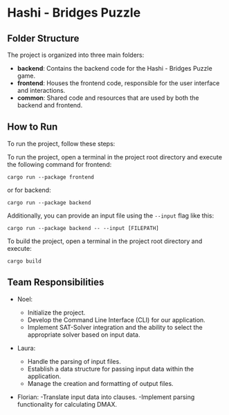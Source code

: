 # Hashi - Bridges Puzzle

## Folder Structure

The project is organized into three main folders:

- **backend**: Contains the backend code for the Hashi - Bridges Puzzle game.
- **frontend**: Houses the frontend code, responsible for the user interface and interactions.
- **common**: Shared code and resources that are used by both the backend and frontend.

## How to Run

To run the project, follow these steps:

To run the project, open a terminal in the project root directory and execute the following command for frontend:

`cargo run --package frontend`

or for backend:

`cargo run --package backend`

Additionally, you can provide an input file using the `--input` flag like this:

`cargo run --package backend -- --input [FILEPATH]`

To build the project, open a terminal in the project root directory and execute:

`cargo build`

## Team Responsibilities

- Noel:

  - Initialize the project.
  - Develop the Command Line Interface (CLI) for our application.
  - Implement SAT-Solver integration and the ability to select the appropriate solver based on input data.

- Laura:

  - Handle the parsing of input files.
  - Establish a data structure for passing input data within the application.
  - Manage the creation and formatting of output files.

- Florian:
  -Translate input data into clauses.
  -Implement parsing functionality for calculating DMAX.
